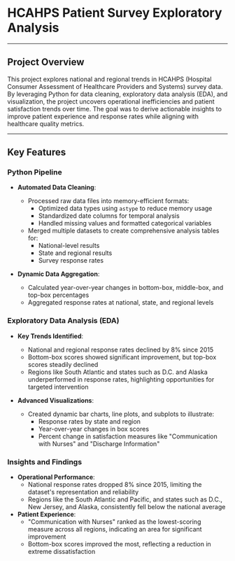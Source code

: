 # **HCAHPS Patient Survey Exploratory Analysis**

---

## **Project Overview**

This project explores national and regional trends in HCAHPS (Hospital Consumer Assessment of Healthcare Providers and Systems) survey data. By leveraging Python for data cleaning, exploratory data analysis (EDA), and visualization, the project uncovers operational inefficiencies and patient satisfaction trends over time. The goal was to derive actionable insights to improve patient experience and response rates while aligning with healthcare quality metrics.

---

## **Key Features**

### **Python Pipeline**
- **Automated Data Cleaning**:
  - Processed raw data files into memory-efficient formats:
    - Optimized data types using `astype` to reduce memory usage
    - Standardized date columns for temporal analysis
    - Handled missing values and formatted categorical variables
  - Merged multiple datasets to create comprehensive analysis tables for:
    - National-level results
    - State and regional results
    - Survey response rates
  
- **Dynamic Data Aggregation**:
  - Calculated year-over-year changes in bottom-box, middle-box, and top-box percentages
  - Aggregated response rates at national, state, and regional levels

### **Exploratory Data Analysis (EDA)**
- **Key Trends Identified**:
  - National and regional response rates declined by 8% since 2015
  - Bottom-box scores showed significant improvement, but top-box scores steadily declined
  - Regions like South Atlantic and states such as D.C. and Alaska underperformed in response rates, highlighting opportunities for targeted intervention

- **Advanced Visualizations**:
  - Created dynamic bar charts, line plots, and subplots to illustrate:
    - Response rates by state and region
    - Year-over-year changes in box scores
    - Percent change in satisfaction measures like "Communication with Nurses" and "Discharge Information"

### **Insights and Findings**
- **Operational Performance**:
  - National response rates dropped 8% since 2015, limiting the dataset's representation and reliability
  - Regions like the South Atlantic and Pacific, and states such as D.C., New Jersey, and Alaska, consistently fell below the national average
- **Patient Experience**:
  - "Communication with Nurses" ranked as the lowest-scoring measure across all regions, indicating an area for significant improvement
  - Bottom-box scores improved the most, reflecting a reduction in extreme dissatisfaction

